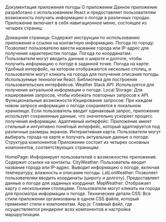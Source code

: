Документация приложения погоды
О приложении
Данное приложение разработано с использованием React и предоставляет пользователям возможность получать информацию о погоде в различных городах. Приложение включает в себя навигационное меню, состоящее из четырех страниц:

Домашняя страница: Содержит инструкции по использованию приложения и ссылки на контактную информацию.
Погода по городу: Позволяет пользователю ввести название города или IP-адрес для получения характеристик погоды.
Погода по координатам: Пользователи могут вводить данные о широте и долготе, чтобы получить информацию о погоде в заданной точке.
Погода на карте: Удобный интерфейс, на котором отображаются несколько столиц, и пользователи могут кликать на города для получения описания погоды.
Используемые технологии
React: Библиотека для построения пользовательских интерфейсов.
Weather Stack API: Используется для получения актуальной информации о погоде.
Local Storage: Для кэширования запросов, чтобы избежать повторных запросов к API.
Функциональные возможности
Кэширование запросов: При каждом новом запросе информация о погоде сохраняется в локальном хранилище. Если пользователь вводит одинаковый запрос, приложение использует сохраненные данные, что значительно ускоряет процесс получения информации.
Адаптивный интерфейс: Приложение имеет стильный и интуитивно понятный интерфейс, который адаптируется под различные размеры экранов.
Интерактивная карта: Пользователи могут выбирать города на карте и получать актуальные данные о погоде.
Структура компонентов
Приложение состоит из четырех основных компонентов, соответствующих страницам:

HomePage:
Информирует пользователей о возможностях приложения.
Содержит ссылки на контакты.
CityWeather:
Пользователь вводит название города или IP-адрес.
Выводит информацию о погоде, включая температуру, влажность и описание погоды.
LatLonWeather:
Позволяет пользователям вводить координаты (широту и долготу).
Предоставляет данные о погоде для заданных координат.
MapWeather:
Отображает карту с несколькими столицами.
Пользователи могут кликать на города для просмотра информации о погоде.
Технические детали
CSS: Все стили приложения организованы в одном CSS файле, который применяет стили к компонентам.
App.js: Главный файл, где осуществляется рендеринг всех компонентов и настройка маршрутизации.
